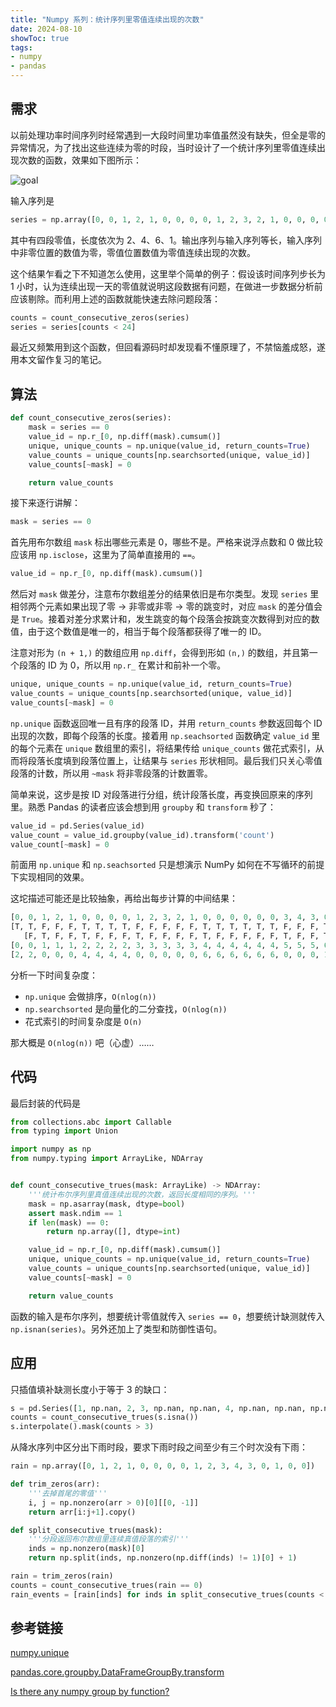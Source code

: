 ```yaml
---
title: "Numpy 系列：统计序列里零值连续出现的次数"
date: 2024-08-10
showToc: true
tags:
- numpy
- pandas
---
```


## 需求

以前处理功率时间序列时经常遇到一大段时间里功率值虽然没有缺失，但全是零的异常情况，为了找出这些连续为零的时段，当时设计了一个统计序列里零值连续出现次数的函数，效果如下图所示：

![goal](/count_consecutive_zeros/goal.png)

输入序列是

```Python
series = np.array([0, 0, 1, 2, 1, 0, 0, 0, 0, 1, 2, 3, 2, 1, 0, 0, 0, 0, 0, 0, 3, 4, 3, 0])
```

其中有四段零值，长度依次为 2、4、6、1。输出序列与输入序列等长，输入序列中非零位置的数值为零，零值位置数值为零值连续出现的次数。

<!--more-->

这个结果乍看之下不知道怎么使用，这里举个简单的例子：假设该时间序列步长为 1 小时，认为连续出现一天的零值就说明这段数据有问题，在做进一步数据分析前应该剔除。而利用上述的函数就能快速去除问题段落：

```Python
counts = count_consecutive_zeros(series)
series = series[counts < 24]
```

最近又频繁用到这个函数，但回看源码时却发现看不懂原理了，不禁恼羞成怒，遂用本文留作复习的笔记。

## 算法

```Python
def count_consecutive_zeros(series):
    mask = series == 0
    value_id = np.r_[0, np.diff(mask).cumsum()]
    unique, unique_counts = np.unique(value_id, return_counts=True)
    value_counts = unique_counts[np.searchsorted(unique, value_id)]
    value_counts[~mask] = 0

    return value_counts
```

接下来逐行讲解：

```Python
mask = series == 0
```

首先用布尔数组 `mask` 标出哪些元素是 0，哪些不是。严格来说浮点数和 0 做比较应该用 `np.isclose`，这里为了简单直接用的 `==`。

```Python
value_id = np.r_[0, np.diff(mask).cumsum()]
```

然后对 `mask` 做差分，注意布尔数组差分的结果依旧是布尔类型。发现 `series` 里相邻两个元素如果出现了零 -> 非零或非零 -> 零的跳变时，对应 `mask` 的差分值会是 `True`。接着对差分求累计和，发生跳变的每个段落会按跳变次数得到对应的数值，由于这个数值是唯一的，相当于每个段落都获得了唯一的 ID。

注意对形为 `(n + 1,)` 的数组应用 `np.diff`，会得到形如 `(n,)` 的数组，并且第一个段落的 ID 为 0，所以用 `np.r_` 在累计和前补一个零。

```Python
unique, unique_counts = np.unique(value_id, return_counts=True)
value_counts = unique_counts[np.searchsorted(unique, value_id)]
value_counts[~mask] = 0
```

`np.unique` 函数返回唯一且有序的段落 ID，并用 `return_counts` 参数返回每个 ID 出现的次数，即每个段落的长度。接着用 `np.seachsorted` 函数确定 `value_id` 里的每个元素在 `unique` 数组里的索引，将结果传给 `unique_counts` 做花式索引，从而将段落长度填到段落位置上，让结果与 `series` 形状相同。最后我们只关心零值段落的计数，所以用 `~mask` 将非零段落的计数置零。

简单来说，这步是按 ID 对段落进行分组，统计段落长度，再变换回原来的序列里。熟悉 Pandas 的读者应该会想到用 `groupby` 和 `transform` 秒了：

```Python
value_id = pd.Series(value_id)
value_count = value_id.groupby(value_id).transform('count')
value_count[~mask] = 0
```

前面用 `np.unique` 和 `np.seachsorted` 只是想演示 NumPy 如何在不写循环的前提下实现相同的效果。

这坨描述可能还是比较抽象，再给出每步计算的中间结果：

```Python
[0, 0, 1, 2, 1, 0, 0, 0, 0, 1, 2, 3, 2, 1, 0, 0, 0, 0, 0, 0, 3, 4, 3, 0]  # series
[T, T, F, F, F, T, T, T, T, F, F, F, F, F, T, T, T, T, T, T, F, F, F, T]  # mask
   [F, T, F, F, T, F, F, F, T, F, F, F, F, T, F, F, F, F, F, T, F, F, T]  # np.diff(mask)
[0, 0, 1, 1, 1, 2, 2, 2, 2, 3, 3, 3, 3, 3, 4, 4, 4, 4, 4, 4, 5, 5, 5, 6]  # value_id
[2, 2, 0, 0, 0, 4, 4, 4, 4, 0, 0, 0, 0, 0, 6, 6, 6, 6, 6, 6, 0, 0, 0, 1]  # value_counts
```

分析一下时间复杂度：

- `np.unique` 会做排序，`O(nlog(n))`
- `np.searchsorted` 是向量化的二分查找，`O(nlog(n))`
- 花式索引的时间复杂度是 `O(n)`

那大概是 `O(nlog(n))` 吧（心虚）……

## 代码

最后封装的代码是

```Python
from collections.abc import Callable
from typing import Union

import numpy as np
from numpy.typing import ArrayLike, NDArray


def count_consecutive_trues(mask: ArrayLike) -> NDArray:
    '''统计布尔序列里真值连续出现的次数，返回长度相同的序列。'''
    mask = np.asarray(mask, dtype=bool)
    assert mask.ndim == 1
    if len(mask) == 0:
        return np.array([], dtype=int)

    value_id = np.r_[0, np.diff(mask).cumsum()]
    unique, unique_counts = np.unique(value_id, return_counts=True)
    value_counts = unique_counts[np.searchsorted(unique, value_id)]
    value_counts[~mask] = 0

    return value_counts
```

函数的输入是布尔序列，想要统计零值就传入 `series == 0`，想要统计缺测就传入 `np.isnan(series)`。另外还加上了类型和防御性语句。

## 应用

只插值填补缺测长度小于等于 3 的缺口：

```Python
s = pd.Series([1, np.nan, 2, 3, np.nan, np.nan, 4, np.nan, np.nan, np.nan, np.nan, 5])
counts = count_consecutive_trues(s.isna())
s.interpolate().mask(counts > 3)
```

从降水序列中区分出下雨时段，要求下雨时段之间至少有三个时次没有下雨：

```Python
rain = np.array([0, 1, 2, 1, 0, 0, 0, 0, 1, 2, 3, 4, 3, 0, 1, 0, 0])

def trim_zeros(arr):
    '''去掉首尾的零值'''
    i, j = np.nonzero(arr > 0)[0][[0, -1]]
    return arr[i:j+1].copy()

def split_consecutive_trues(mask):
    '''分段返回布尔数组里连续真值段落的索引'''
    inds = np.nonzero(mask)[0]
    return np.split(inds, np.nonzero(np.diff(inds) != 1)[0] + 1)

rain = trim_zeros(rain)
counts = count_consecutive_trues(rain == 0)
rain_events = [rain[inds] for inds in split_consecutive_trues(counts < 3)]
```

## 参考链接

[numpy.unique](https://numpy.org/doc/stable/reference/generated/numpy.unique.html)

[pandas.core.groupby.DataFrameGroupBy.transform](https://pandas.pydata.org/docs/reference/api/pandas.core.groupby.DataFrameGroupBy.transform.html)

[Is there any numpy group by function?](https://stackoverflow.com/questions/38013778/is-there-any-numpy-group-by-function/)